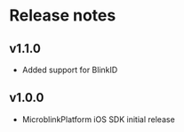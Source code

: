 # Release notes

## v1.1.0
- Added support for BlinkID

## v1.0.0
- MicroblinkPlatform iOS SDK initial release
